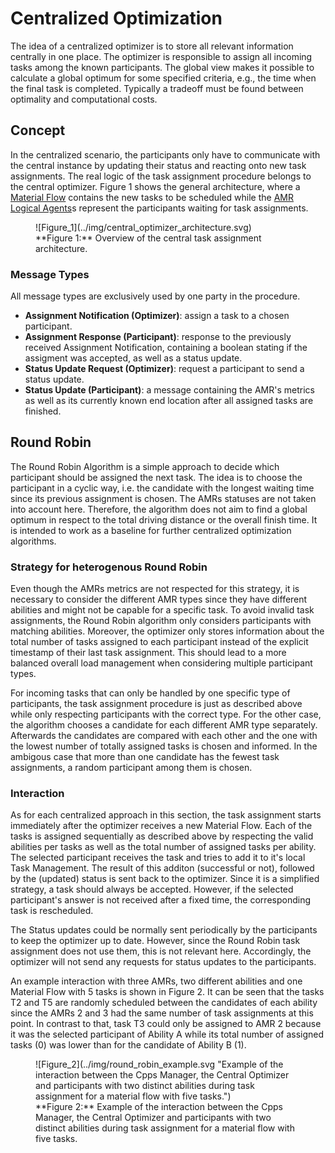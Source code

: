 # Centralized Optimization

The idea of a centralized optimizer is to store all relevant information centrally in one place.
The optimizer is responsible to assign all incoming tasks among the known participants.
The global view makes it possible to calculate a global optimum for some specified criteria, e.g., the time when the final task is completed.
Typically a tradeoff must be found between optimality and computational costs.

## Concept

In the centralized scenario, the participants only have to communicate with the central instance by updating their status and reacting onto new task assignments.
The real logic of the task assignment procedure belongs to the central optimizer.
Figure 1 shows the general architecture, where a [Material Flow](../participants/material_flow.md) contains the new tasks to be scheduled while the [AMR Logical Agents](../participants/amr.md)s represent the participants waiting for task assignments.

<a name="fig1"></a>

<figure markdown>
  ![Figure_1](../img/central_optimizer_architecture.svg)
  <figcaption markdown>**Figure 1:** Overview of the central task assignment architecture.</figcaption>
</figure>

### Message Types

All message types are exclusively used by one party in the procedure.

- **Assignment Notification (Optimizer)**: assign a task to a chosen participant.
- **Assignment Response (Participant)**: response to the previously received Assignment Notification, containing a boolean stating if the assigment was accepted, as well as a status update.
- **Status Update Request (Optimizer)**: request a participant to send a status update.
- **Status Update (Participant)**: a message containing the AMR's metrics as well as its currently known end location after all assigned tasks are finished.

## Round Robin

The Round Robin Algorithm is a simple approach to decide which participant should be assigned the next task.
The idea is to choose the participant in a cyclic way, i.e. the candidate with the longest waiting time since its previous assignment is chosen.
The AMRs statuses are not taken into account here.
Therefore, the algorithm does not aim to find a global optimum in respect to the total driving distance or the overall finish time.
It is intended to work as a baseline for further centralized optimization algorithms.

### Strategy for heterogenous Round Robin

Even though the AMRs metrics are not respected for this strategy, it is necessary to consider the different AMR types since they have different abilities and might not be capable for a specific task.
To avoid invalid task assignments, the Round Robin algorithm only considers participants with matching abilities.
Moreover, the optimizer only stores information about the total number of tasks assigned to each participant instead of the explicit timestamp of their last task assignment.
This should lead to a more balanced overall load management when considering multiple participant types.

For incoming tasks that can only be handled by one specific type of participants, the task assignment procedure is just as described above while only respecting participants with the correct type.
For the other case, the algorithm chooses a candidate for each different AMR type separately.
Afterwards the candidates are compared with each other and the one with the lowest number of totally assigned tasks is chosen and informed.
In the ambigous case that more than one candidate has the fewest task assignments, a random participant among them is chosen.

### Interaction

As for each centralized approach in this section, the task assignment starts immediately after the optimizer receives a new Material Flow.
Each of the tasks is assigned sequentially as described above by respecting the valid abilities per tasks as well as the total number of assigned tasks per ability.
The selected participant receives the task and tries to add it to it's local Task Management.
The result of this additon (successful or not), followed by the (updated) status is sent back to the optimizer.
Since it is a simplified strategy, a task should always be accepted.
However, if the selected participant's answer is not received after a fixed time, the corresponding task is rescheduled.

The Status updates could be normally sent periodically by the participants to keep the optimizer up to date.
However, since the Round Robin task assignment does not use them, this is not relevant here.
Accordingly, the optimizer will not send any requests for status updates to the participants.

An example interaction with three AMRs, two different abilities and one Material Flow with 5 tasks is shown in Figure 2.
It can be seen that the tasks T2 and T5 are randomly scheduled between the candidates of each ability since the AMRs 2 and 3 had the same number of task assignments at this point.
In contrast to that, task T3 could only be assigned to AMR 2 because it was the selected participant of Ability A while its total number of assigned tasks (0) was lower than for the candidate of Ability B (1).

<figure markdown>
  ![Figure_2](../img/round_robin_example.svg "Example of the interaction between the Cpps Manager, the Central Optimizer and participants with two distinct abilities during task assignment for a material flow with five tasks.")
  <a name="fig2"></a><figcaption markdown>**Figure 2:** Example of the interaction between the Cpps Manager, the Central Optimizer and participants with two distinct abilities during task assignment for a material flow with five tasks.</figcaption>
</figure>
